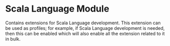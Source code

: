 # Scala Language Module
Contains extensions for Scala Language development. This extension can be used as profiles; for example, if Scala Language development is needed, then this can be enabled which will also enable all the extension related to it in bulk. 